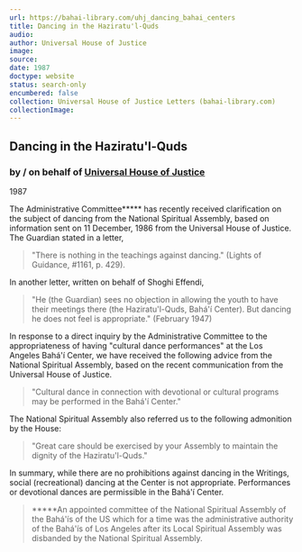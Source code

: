```yaml
---
url: https://bahai-library.com/uhj_dancing_bahai_centers
title: Dancing in the Haziratu'l-Quds
audio: 
author: Universal House of Justice
image: 
source: 
date: 1987
doctype: website
status: search-only
encumbered: false
collection: Universal House of Justice Letters (bahai-library.com)
collectionImage: 
---
```



## Dancing in the Haziratu'l-Quds

### by / on behalf of [Universal House of Justice](https://bahai-library.com/author/Universal+House+of+Justice)

1987


The Administrative Committee***** has recently received clarification on the subject of dancing from the National Spiritual Assembly, based on information sent on 11 December, 1986 from the Universal House of Justice. The Guardian stated in a letter,

> "There is nothing in the teachings against dancing." (Lights of Guidance, #1161, p. 429).

In another letter, written on behalf of Shoghi Effendi,

> "He (the Guardian) sees no objection in allowing the youth to have their meetings there (the Haziratu'l-Quds, Bahá'í Center). But dancing he does not feel is appropriate." (February 1947)

In response to a direct inquiry by the Administrative Committee to the appropriateness of having "cultural dance performances" at the Los Angeles Bahá'í Center, we have received the following advice from the National Spiritual Assembly, based on the recent communication from the Universal House of Justice.

> "Cultural dance in connection with devotional or cultural programs may be performed in the Bahá'í Center."

The National Spiritual Assembly also referred us to the following admonition by the House:

> "Great care should be exercised by your Assembly to maintain the dignity of the Haziratu'l-Quds."

In summary, while there are no prohibitions against dancing in the Writings, social (recreational) dancing at the Center is not appropriate. Performances or devotional dances are permissible in the Bahá'í Center.

> *****An appointed committee of the National Spiritual Assembly of the Bahá'ís of the US which for a time was the administrative authority of the Bahá'ís of Los Angeles after its Local Spiritual Assembly was disbanded by the National Spiritual Assembly.